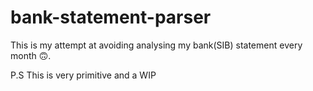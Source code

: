 # bank-statement-parser
This is my attempt at avoiding analysing my bank(SIB) statement every month 🙃.

P.S This is very primitive and a WIP
